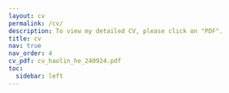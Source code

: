 ```yaml
---
layout: cv
permalink: /cv/
description: To view my detailed CV, please click on "PDF".
title: cv
nav: true
nav_order: 4
cv_pdf: cv_haolin_he_240924.pdf
toc:
  sidebar: left
---
```

